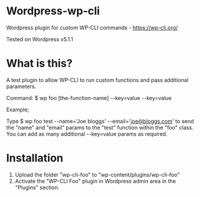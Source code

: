 # Wordpress-wp-cli
Wordpress plugin for custom WP-CLI commands - https://wp-cli.org/

Tested on Wordpress v5.1.1

# What is this?

A test plugin to allow WP-CLI to run custom functions and pass additional parameters.

Command: $ wp foo [the-function-name] --key=value --key=value

Example; 

Type $ wp foo test --name='Joe bloggs' --email='joe@bloggs.com' to send the "name" and "email" params to the "test" function within the "foo" class. You can add as many additional --key=value params as required.

# Installation

1) Upload the folder "wp-cli-foo" to "wp-content/plugins/wp-cli-foo"
2) Activate the "WP-CLI Foo" plugin in Wordpress admin area in the "Plugins" section.


